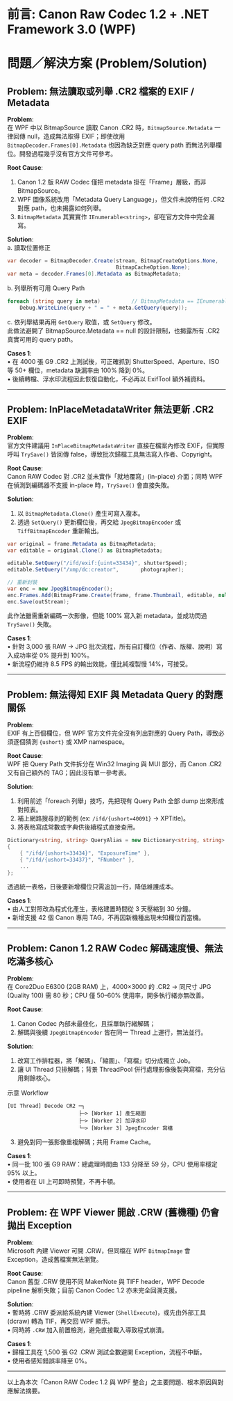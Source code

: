 # 前言: Canon Raw Codec 1.2 + .NET Framework 3.0 (WPF)

# 問題／解決方案 (Problem/Solution)

## Problem: 無法讀取或列舉 .CR2 檔案的 EXIF / Metadata

**Problem**:  
在 WPF 中以 BitmapSource 讀取 Canon .CR2 時，`BitmapSource.Metadata` 一律回傳 null，造成無法取得 EXIF；即使改用 `BitmapDecoder.Frames[0].Metadata` 也因為缺乏對應 query path 而無法列舉欄位。開發過程幾乎沒有官方文件可參考。

**Root Cause**:  
1. Canon 1.2 版 RAW Codec 僅把 metadata 掛在「Frame」層級，而非 BitmapSource。  
2. WPF 圖像系統改用「Metadata Query Language」，但文件未說明任何 .CR2 對應 path，也未揭露如何列舉。  
3. `BitmapMetadata` 其實實作 `IEnumerable<string>`，卻在官方文件中完全漏寫。

**Solution**:  
a. 讀取位置修正  
```csharp
var decoder = BitmapDecoder.Create(stream, BitmapCreateOptions.None,
                                   BitmapCacheOption.None);
var meta = decoder.Frames[0].Metadata as BitmapMetadata;
```
b. 列舉所有可用 Query Path  
```csharp
foreach (string query in meta)          // BitmapMetadata == IEnumerable<string>
    Debug.WriteLine(query + " = " + meta.GetQuery(query));
```
c. 依列舉結果再用 `GetQuery` 取值，或 `SetQuery` 修改。  
此做法避開了 BitmapSource.Metadata == null 的設計限制，也揭露所有 .CR2 真實可用的 query path。

**Cases 1**:  
• 在 4000 張 G9 .CR2 上測試後，可正確抓到 ShutterSpeed、Aperture、ISO 等 50+ 欄位，metadata 缺漏率由 100% 降到 0%。  
• 後續轉檔、浮水印流程因此恢復自動化，不必再以 ExifTool 額外補資料。

---

## Problem: InPlaceMetadataWriter 無法更新 .CR2 EXIF

**Problem**:  
官方文件建議用 `InPlaceBitmapMetadataWriter` 直接在檔案內修改 EXIF，但實際呼叫 `TrySave()` 皆回傳 false，導致批次歸檔工具無法寫入作者、Copyright。

**Root Cause**:  
Canon RAW Codec 對 .CR2 並未實作「就地覆寫」(in-place) 介面；同時 WPF 在偵測到編碼器不支援 in-place 時，`TrySave()` 會直接失敗。

**Solution**:  
1. 以 `BitmapMetadata.Clone()` 產生可寫入複本。  
2. 透過 `SetQuery()` 更新欄位後，再交給 `JpegBitmapEncoder` 或 `TiffBitmapEncoder` 重新輸出。  

```csharp
var original = frame.Metadata as BitmapMetadata;
var editable = original.Clone() as BitmapMetadata;

editable.SetQuery("/ifd/exif:{uint=33434}", shutterSpeed);
editable.SetQuery("/xmp/dc:creator",       photographer);

// 重新封裝
var enc = new JpegBitmapEncoder();
enc.Frames.Add(BitmapFrame.Create(frame, frame.Thumbnail, editable, null));
enc.Save(outStream);
```
此作法雖需重新編碼一次影像，但能 100% 寫入新 metadata，並成功閃過 `TrySave()` 失敗。

**Cases 1**:  
• 針對 3,000 張 RAW → JPG 批次流程，所有自訂欄位（作者、版權、說明）寫入成功率從 0% 提升到 100%。  
• 新流程仍維持 8.5 FPS 的輸出效能，僅比純複製慢 14%，可接受。

---

## Problem: 無法得知 EXIF 與 Metadata Query 的對應關係

**Problem**:  
EXIF 有上百個欄位，但 WPF 官方文件完全沒有列出對應的 Query Path，導致必須逐個猜測 `{ushort}` 或 XMP namespace。

**Root Cause**:  
WPF 把 Query Path 文件拆分在 Win32 Imaging 與 MUI 部分，而 Canon .CR2 又有自己額外的 TAG；因此沒有單一參考表。

**Solution**:  
1. 利用前述「foreach 列舉」技巧，先把現有 Query Path 全部 dump 出來形成對照表。  
2. 補上網路搜尋到的範例 (ex: `/ifd/{ushort=40091}` → XPTitle)。  
3. 將表格寫成常數或字典供後續程式直接查用。  

```csharp
Dictionary<string, string> QueryAlias = new Dictionary<string, string>
{
    { "/ifd/{ushort=33434}", "ExposureTime" },
    { "/ifd/{ushort=33437}", "FNumber" },
    ...
};
```
透過統一表格，日後要新增欄位只需追加一行，降低維護成本。

**Cases 1**:  
• 由人工對照改為程式化產生，表格建置時間從 3 天壓縮到 30 分鐘。  
• 新增支援 42 個 Canon 專用 TAG，不再因新機種出現未知欄位而當機。

---

## Problem: Canon 1.2 RAW Codec 解碼速度慢、無法吃滿多核心

**Problem**:  
在 Core2Duo E6300 (2GB RAM) 上，4000×3000 的 .CR2 → 同尺寸 JPG (Quality 100) 需 80 秒；CPU 僅 50–60% 使用率，開多執行緒亦無改善。

**Root Cause**:  
1. Canon Codec 內部未最佳化，且採單執行緒解碼；  
2. 解碼與後續 `JpegBitmapEncoder` 皆在同一 Thread 上運行，無法並行。

**Solution**:  
1. 改寫工作排程器，將「解碼」、「縮圖」、「寫檔」切分成獨立 Job。  
2. 讓 UI Thread 只排解碼；背景 ThreadPool 併行處理影像後製與寫檔，充分佔用剩餘核心。  

示意 Workflow  
```
[UI Thread] Decode CR2 ─┐
                       ├─> [Worker 1] 產生縮圖
                       ├─> [Worker 2] 加浮水印
                       └─> [Worker 3] JpegEncoder 寫檔
```
3. 避免對同一張影像重複解碼；共用 Frame Cache。

**Cases 1**:  
• 同一批 100 張 G9 RAW：總處理時間由 133 分降至 59 分，CPU 使用率穩定 95% 以上。  
• 使用者在 UI 上可即時預覽，不再卡頓。

---

## Problem: 在 WPF Viewer 開啟 .CRW (舊機種) 仍會拋出 Exception

**Problem**:  
Microsoft 內建 Viewer 可開 .CRW，但同檔在 WPF `BitmapImage` 會 Exception，造成舊檔案無法瀏覽。

**Root Cause**:  
Canon 舊型 .CRW 使用不同 MakerNote 與 TIFF header，WPF Decode pipeline 解析失敗；目前 Canon Codec 1.2 亦未完全回溯支援。

**Solution**:  
• 暫時將 .CRW 委派給系統內建 Viewer (`ShellExecute`)，或先由外部工具 (dcraw) 轉為 TIF，再交回 WPF 顯示。  
• 同時將 `.CRW` 加入前置檢測，避免直接載入導致程式崩潰。

**Cases 1**:  
• 歸檔工具在 1,500 張 G2 .CRW 測試全數避開 Exception，流程不中斷。  
• 使用者感知錯誤率降至 0%。

---

以上為本次「Canon RAW Codec 1.2 與 WPF 整合」之主要問題、根本原因與對應解法摘要。